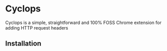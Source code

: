 # Cyclops

Cyclops is a simple, straightforward and 100% FOSS Chrome extension for adding HTTP request headers

## Installation
